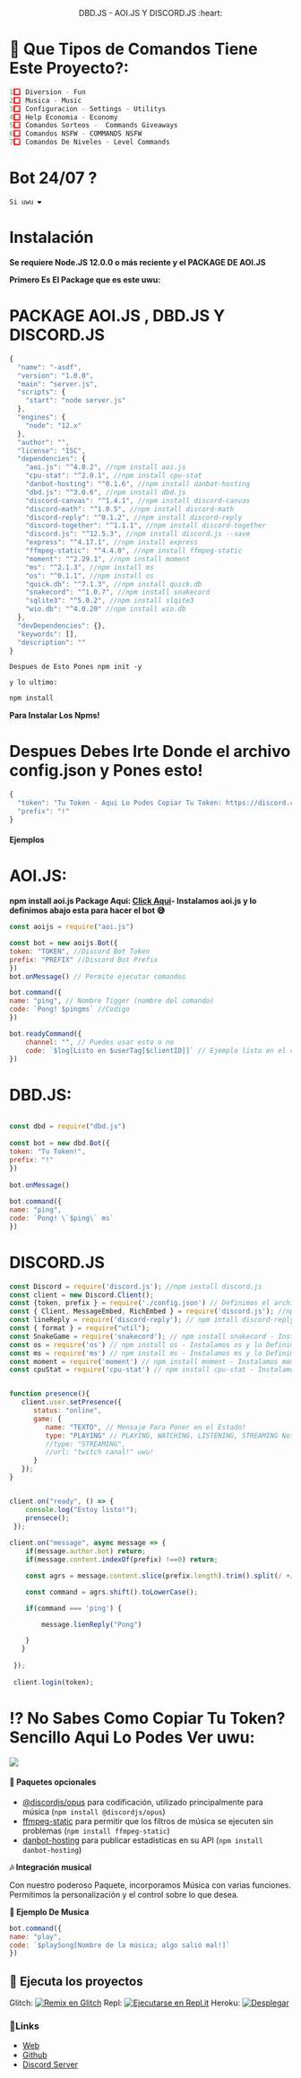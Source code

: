 <p align="center">DBD.JS - AOI.JS Y DISCORD.JS :heart: </p>


#  🧤 Que Tipos de Comandos Tiene Este Proyecto?:

```javascript
1️⃣ - Diversion - Fun
2️⃣ - Musica - Music
3️⃣ - Configuracion - Settings - Utilitys 
4️⃣ - Help Economia - Economy
5️⃣ - Comandos Sorteos -  Commands Giveaways
6️⃣ - Comandos NSFW - COMMANDS NSFW 
7️⃣ - Comandos De Niveles - Level Commands
```

# Bot 24/07 ? 

```text
Si uwu ❤
```

# Instalación

**Se requiere Node.JS 12.0.0 o más reciente y el PACKAGE DE AOI.JS**

**Primero Es El Package que es este uwu:**

# PACKAGE AOI.JS , DBD.JS Y DISCORD.JS

```javascript
{
  "name": "-asdf",
  "version": "1.0.0",
  "main": "server.js",
  "scripts": {
    "start": "node server.js"
  },
  "engines": {
    "node": "12.x"
  },
  "author": "",
  "license": "ISC",
  "dependencies": {
    "aoi.js": "^4.0.2", //npm install aoi.js
    "cpu-stat": "^2.0.1", //npm install cpu-stat
    "danbot-hosting": "^0.1.6", //npm install danbot-hosting
    "dbd.js": "^3.0.6", //npm install dbd.js
    "discord-canvas": "^1.4.1", //npm install discord-canvas 
    "discord-math": "^1.0.5", //npm install discord-math
    "discord-reply": "^0.1.2", //npm install discord-reply
    "discord-together": "^1.1.1", //npm install discord-together
    "discord.js": "^12.5.3", //npm install discord.js --save
    "express": "^4.17.1", //npm install express
    "ffmpeg-static": "^4.4.0", //npm install ffmpeg-static
    "moment": "^2.29.1", //npm install moment
    "ms": "^2.1.3", //npm install ms
    "os": "^0.1.1", //npm install os
    "quick.db": "^7.1.3", //npm install quick.db
    "snakecord": "^1.0.7", //npm install snakecord
    "sqlite3": "^5.0.2", //npm install slqite3
    "wio.db": "^4.0.20" //npm install wio.db
  },
  "devDependencies": {},
  "keywords": [],
  "description": ""
}
```

```text
Despues de Esto Pones npm init -y

y lo ultimo:
```

```javascript
npm install
```

**Para Instalar Los Npms!**

# Despues Debes Irte Donde el archivo config.json y Pones esto!

  ```javascript
  {
    "token": "Tu Token - Aqui Lo Podes Copiar Tu Token: https://discord.com/developers/applications/clientid/bot",
    "prefix": "!"
  }
  ```

#### Ejemplos

# AOI.JS:

**npm install aoi.js Package Aqui: [**Click Aqui**](https://github.com/Jennifer7w7/DBD.js-AOI.js-Discord.js#package-aoijs--dbdjs-y-discordjs)- Instalamos aoi.js y lo definimos abajo esta para hacer el bot 😅**

```javascript
const aoijs = require("aoi.js") 

const bot = new aoijs.Bot({
token: "TOKEN", //Discord Bot Token
prefix: "PREFIX" //Discord Bot Prefix
})
bot.onMessage() // Permite ejecutar comandos

bot.command({
name: "ping", // Nombre Tigger (nombre del comando)
code: `Pong! $pingms` //Codigo
})

bot.readyCommand({
    channel: "", // Puedes usar esto o no
    code: `$log[Listo en $userTag[$clientID]]` // Ejemplo listo en el cliente
})
```

# DBD.JS:

```javascript

const dbd = require("dbd.js")
 
const bot = new dbd.Bot({
token: "Tu Token!", 
prefix: "!"
})
 
bot.onMessage()
 
bot.command({
name: "ping", 
code: `Pong! \`$ping\` ms` 
})

```
# DISCORD.JS

```javascript
const Discord = require('discord.js'); //npm install discord.js
const client = new Discord.Client();
const {token, prefix } = require('./config.json') // Definimos el archivo config.json , los {token, prefix} Define El Token y el prefix Dentro Del Archivo config.json!
const { Client, MessageEmbed, RichEmbed } = require('discord.js'); //npm install discord.js
const lineReply = require('discord-reply'); // npm intall discord-reply
const { format } = require("util");
const SnakeGame = require('snakecord'); // npm install snakecord - Instalamos snakecord y lo Definimos
const os = require('os') // npm install os - Instalamos os y lo Definimos
const ms = require('ms') // npm install ms - Instalamos ms y lo Definimos
const moment = require('moment') // npm install moment - Instalamos moment y lo Definimos
const cpuStat = require('cpu-stat') // npm install cpu-stat - Instalamos cpu-stat y lo Definimos


function presence(){
   client.user.setPresence({
      status: "online",
      game: {
         name: "TEXTO", // Mensaje Para Poner en el Estado!
         type: "PLAYING" // PLAYING, WATCHING, LISTENING, STREAMING Nota: Para El STREAMING Debes Poner Asi:
         //type: "STREAMING",
         //url: "twitch canal!" uwu!
      }
   });
}


client.on("ready", () => {
    console.log("Estoy listo!");
    prensece();
 });
 
client.on("message", async message => {
    if(message.author.bot) return;
    if(message.content.indexOf(prefix) !==0) return;

    const agrs = message.content.slice(prefix.length).trim().split(/ +/g);

    const command = agrs.shift().toLowerCase();

    if(command === 'ping') {

        message.lienReply("Pong")

    }
   }
 
 });
 
 client.login(token);

```

# ⁉ No Sabes Como Copiar Tu Token? Sencillo Aqui Lo Podes Ver uwu:

<div align="left"><img src="/assets/token.gif">

#### 🎃 Paquetes opcionales

* [@discordjs/opus](https://www.npmjs.com/package/@discordjs/opus) para codificación, utilizado principalmente para música \(`npm install @discordjs/opus`\)
* [ffmpeg-static](https://github.com/discord/ffmpeg-static) para permitir que los filtros de música se ejecuten sin problemas \(`npm install ffmpeg-static`\)
* [danbot-hosting](https://www.npmjs.com/package/danbot-hosting) para publicar estadísticas en su API \(`npm install danbot-hosting`\)

**🎶 Integración musical**

Con nuestro poderoso Paquete, incorporamos Música con varias funciones. Permitimos la personalización y el control sobre lo que desea.

**🎈 Ejemplo De Musica**

```javascript
bot.command({
name: "play",
code: `$playSong[Nombre de la música; algo salió mal!]`
})
```
## 💨 Ejecuta los proyectos

Glitch: [![Remix en Glitch](https://cdn.glitch.com/2703baf2-b643-4da7-ab91-7ee2a2d00b5b%2Fremix-button.svg)](https://glitch.com/edit/#!/import/github/Jennifer7w7/DBD.js-AOI.js-Discord.js)
Repl: [![Ejecutarse en Repl.it](/assets/GitHub.PNG)](https://repl.it/github/Jennifer7w7/DBD.js-AOI.js-Discord.js)
Heroku: [![Desplegar](https://www.herokucdn.com/deploy/button.svg)](https://heroku.com/deploy?template=https://github.com/Jennifer7w7/DBD.js-AOI.js-Discord.js)

### 🔗Links

* [Web](https://aoi.js.org)
* [Github](https://github.com/Jennifer7w7)
* [Discord Server](https://discord.gg/TvBXwYbW4y)
